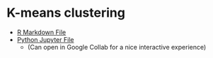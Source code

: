 # K-means clustering

  * [R Markdown File](k-means-ucr.Rmd)
  * [Python Jupyter File](https://jakevdp.github.io/PythonDataScienceHandbook/05.11-k-means.html)
    * (Can open in Google Collab for a nice interactive experience)